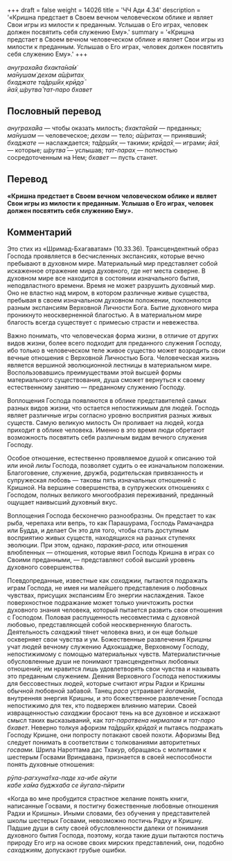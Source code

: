 +++
draft = false
weight = 14026
title = 'ЧЧ Ади 4.34'
description = '«Кришна предстает в Своем вечном человеческом облике и являет Свои игры из милости к преданным. Услышав о Его играх, человек должен посвятить себя служению Ему».'
summary = '«Кришна предстает в Своем вечном человеческом облике и являет Свои игры из милости к преданным. Услышав о Его играх, человек должен посвятить себя служению Ему».'
+++

_ануграха̄йа бхакта̄на̄м̇  
ма̄нушам̇ дехам а̄ш́ритах̣  
бхаджате та̄др̣ш́ӣх̣ крӣд̣а̄  
йа̄х̣ ш́рутва̄ тат-паро бхавет_

## Пословный перевод

_ануграха̄йа_ — чтобы оказать милость; _бхакта̄на̄м_ — преданных; _ма̄нушам_ — человеческое; _дехам_ — тело; _а̄ш́ритах̣_ — принявший; _бхаджате_ — наслаждается; _та̄др̣ш́ӣх̣_ — такими; _крӣд̣а̄х̣_ — играми; _йа̄х̣_ — которые; _ш́рутва̄_ — услышав; _тат_\-_парах̣_ — полностью сосредоточенным на Нем; _бхавет_ — пусть станет.

## Перевод

**«Кришна предстает в Своем вечном человеческом облике и являет Свои игры из милости к преданным. Услышав о Его играх, человек должен посвятить себя служению Ему».**

## Комментарий

Это стих из «Шримад-Бхагаватам» (10.33.36). Трансцендентный образ Господа проявляется в бесчисленных экспансиях, которые вечно пребывают в духовном мире. Материальный мир представляет собой искаженное отражение мира духовного, где нет места скверне. В духовном мире все находится в состоянии изначального бытия, неподвластного времени. Время не может разрушить духовный мир. Оно не властно над миром, в котором различные живые существа, пребывая в своем изначальном духовном положении, поклоняются разным экспансиям Верховной Личности Бога. Бытие духовного мира проникнуто неоскверненной благостью. А в материальном мире благость всегда существует с примесью страсти и невежества.

Важно понимать, что человеческая форма жизни, в отличие от других видов жизни, более всего подходит для преданного служения Господу, ибо только в человеческом теле живое существо может возродить свои вечные отношения с Верховной Личностью Бога. Человеческая жизнь является вершиной эволюционной лестницы в материальном мире. Воспользовавшись преимуществами этой высшей формы материального существования, душа сможет вернуться к своему естественному занятию — преданному служению Господу.

Воплощения Господа появляются в облике представителей самых разных видов жизни, что остается непостижимым для людей. Господь являет различные игры согласно уровню восприятия разных живых существ. Самую великую милость Он проливает на людей, когда приходит в облике человека. Именно в это время люди обретают возможность посвятить себя различным видам вечного служения Господу.

Особое отношение, естественно проявляемое душой к описанию той или иной _лилы_ Господа, позволяет судить о ее изначальном положении. Благоговение, служение, дружба, родительская привязанность и супружеская любовь — таковы пять изначальных отношений с Кришной. На вершине совершенства, в супружеских отношениях с Господом, полных великого многообразия переживаний, преданный ощущает наивысший духовный вкус.

Воплощения Господа бесконечно разнообразны. Он предстает то как рыба, черепаха или вепрь, то как Парашурама, Господь Рамачандра или Будда, и делает Он это для того, чтобы стать доступным восприятию живых существ, находящихся на разных ступенях эволюции. При этом, однако, _паракия-раса,_ или отношения влюбленных — отношения, которые явил Господь Кришна в играх со Своими преданными, — представляют собой высший уровень духовного совершенства.

Псевдопреданные, известные как _сахаджии,_ пытаются подражать играм Господа, не имея ни малейшего представления о любовных чувствах, присущих экспансиям Его энергии наслаждения. Такое поверхностное подражание может только уничтожить ростки духовного знания человека, который пытается развить свои отношения с Господом. Половая распущенность несовместима с духовной любовью, представляющей собой неоскверненную благость. Деятельность _сахаджий_ тянет человека вниз, и он еще больше оскверняет свои чувства и ум. Божественные развлечения Кришны учат людей вечному служению Адхокшадже, Верховному Господу, непостижимому с помощью материальных чувств. Материалистичные обусловленные души не понимают трансцендентных любовных отношений; им нравится лишь удовлетворять свои чувства и называть это преданным служением. Деяния Верховного Господа непостижимы для бессовестных людей, которые считают игры Радхи и Кришны обычной любовной забавой. Танец _раса_ устраивает _йогамайя,_ внутренняя энергия Кришны, и это божественное развлечение Господа непостижимо для тех, кто подвержен влиянию материи. Своей извращенностью _сахаджии_ бросают тень на все духовное и искажают смысл таких высказываний, как _тат-паратвена нирмалам_ и _тат-паро бхавет_. Неверно толкуя афоризм _та̄др̣ш́ӣх̣ крӣда̄х̣_ и пытаясь подражать Господу Кришне, они попросту потакают своей похоти. Афоризмы Вед следует понимать в соответствии с толкованиями авторитетных _госвами._ Шрила Нароттама дас Тхакур, обращаясь с молитвами к шестерым Госвами Вриндавана, признается в своей неспособности понять духовные отношения:

_рӯпа-рагхуна̄тха-паде ха-ибе а̄кути  
кабе ха̄ма буджхаба се йугала-пӣрити_

«Когда во мне пробудится страстное желание понять книги, написанные Госвами, я постигну божественные любовные отношения Радхи и Кришны». Иными словами, без обучения у представителей школы шестерых Госвами, невозможно постичь Радху и Кришну. Падшие души в силу своей обусловленности далеки от понимания духовного бытия Господа, поэтому, когда такие души пытаются постичь природу Его игр на основе своих мирских представлений, они, подобно _сахаджиям,_ допускают грубые ошибки.
